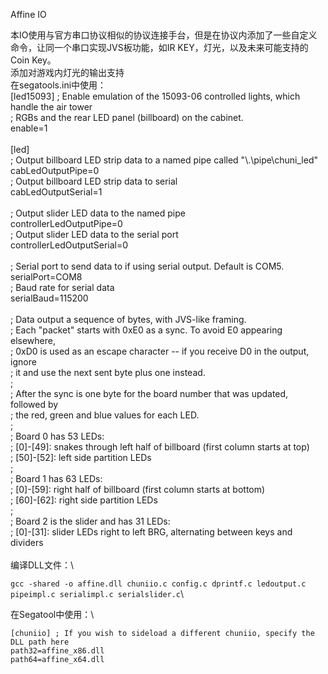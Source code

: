 Affine IO

本IO使用与官方串口协议相似的协议连接手台，但是在协议内添加了一些自定义命令，让同一个串口实现JVS板功能，如IR KEY，灯光，以及未来可能支持的Coin Key。\
添加对游戏内灯光的输出支持\
在segatools.ini中使用：\
[led15093]
; Enable emulation of the 15093-06 controlled lights, which handle the air tower \
; RGBs and the rear LED panel (billboard) on the cabinet.\
enable=1\
\
[led]\
; Output billboard LED strip data to a named pipe called "\\.\pipe\chuni_led"\
cabLedOutputPipe=0\
; Output billboard LED strip data to serial\
cabLedOutputSerial=1\
\
; Output slider LED data to the named pipe\
controllerLedOutputPipe=0\
; Output slider LED data to the serial port\
controllerLedOutputSerial=0\
\
; Serial port to send data to if using serial output. Default is COM5.\
serialPort=COM8\
; Baud rate for serial data\
serialBaud=115200\
\
; Data output a sequence of bytes, with JVS-like framing.\
; Each "packet" starts with 0xE0 as a sync. To avoid E0 appearing elsewhere,\
; 0xD0 is used as an escape character -- if you receive D0 in the output, ignore\
; it and use the next sent byte plus one instead.\
;\
; After the sync is one byte for the board number that was updated, followed by\
; the red, green and blue values for each LED.\
;\
; Board 0 has 53 LEDs:\
;   [0]-[49]: snakes through left half of billboard (first column starts at top)\
;   [50]-[52]: left side partition LEDs\
;\
; Board 1 has 63 LEDs:\
;   [0]-[59]: right half of billboard (first column starts at bottom)\
;   [60]-[62]: right side partition LEDs\
;\
; Board 2 is the slider and has 31 LEDs:\
;   [0]-[31]: slider LEDs right to left BRG, alternating between keys and dividers\
\
编译DLL文件：\

`gcc -shared -o affine.dll chuniio.c config.c dprintf.c ledoutput.c pipeimpl.c serialimpl.c serialslider.c`\

在Segatool中使用：\

`[chuniio]
; If you wish to sideload a different chuniio, specify the DLL path here`\
`path32=affine_x86.dll`\
`path64=affine_x64.dll`


